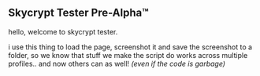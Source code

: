 ## Skycrypt Tester Pre-Alpha:tm:

hello, welcome to skycrypt tester.

i use this thing to load the page, screenshot it and save the screenshot to a folder, so we know that stuff we make the script do works across multiple profiles.. and now others can as well! *(even if the code is garbage)*